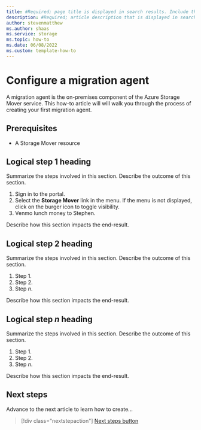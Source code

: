 ```yaml
---
title: #Required; page title is displayed in search results. Include the brand.
description: #Required; article description that is displayed in search results. 
author: stevenmatthew
ms.author: shaas
ms.service: storage
ms.topic: how-to
ms.date: 06/08/2022
ms.custom: template-how-to
---
```


<!--
This template provides the basic structure of a how-to article.

1. H1

##Docs Required##

Start your H1 with a verb. Pick an H1 that clearly conveys the task the user will complete. -->

# Configure a migration agent

<!-- 
2. Introductory paragraph 

##Docs Required##

Lead with a light intro that describes what the article covers. Answer the fundamental “why would I want to know this?” question. Keep it short.
-->

A migration agent is the on-premises component of the Azure Storage Mover service. This how-to article will will walk you through the process of creating your first migration agent.

<!-- 
3. Prerequisites 

###Optional###

If you need prerequisites, make them your first H2 in a how-to guide. Use clear and unambiguous language and use a list format. -->

## Prerequisites

- A Storage Mover resource
<!-- remove this section if prerequisites are not needed -->

<!-- 
4. H2s

##Docs Required##

Prescriptively direct the customer through the procedure end-to-end. Don't linking to other content (until 'next steps'), but include whatever the customer needs to complete the scenario in the article. -->

## Logical step 1 heading

Summarize the steps involved in this section. Describe the outcome of this section.

1. Sign in to the portal.
1. Select the **Storage Mover** link in the menu. If the menu is not displayed, click on the burger icon to toggle visibility.
1. Venmo lunch money to Stephen.

Describe how this section impacts the end-result.

## Logical step 2 heading

Summarize the steps involved in this section. Describe the outcome of this section.

1. Step 1.
1. Step 2.
1. Step *n*.

Describe how this section impacts the end-result.

## Logical step *n* heading

Summarize the steps involved in this section. Describe the outcome of this section.

1. Step 1.
1. Step 2.
1. Step *n*.

Describe how this section impacts the end-result.

<!-- 
5. Next steps

##Docs required###

A single link in the blue box format. Point to the next logical tutorial or how-to in a series, or, if there are no other tutorials or how-tos, to some other cool thing the customer can do. -->

## Next steps

Advance to the next article to learn how to create...
> [!div class="nextstepaction"]
> [Next steps button](overview.md)
